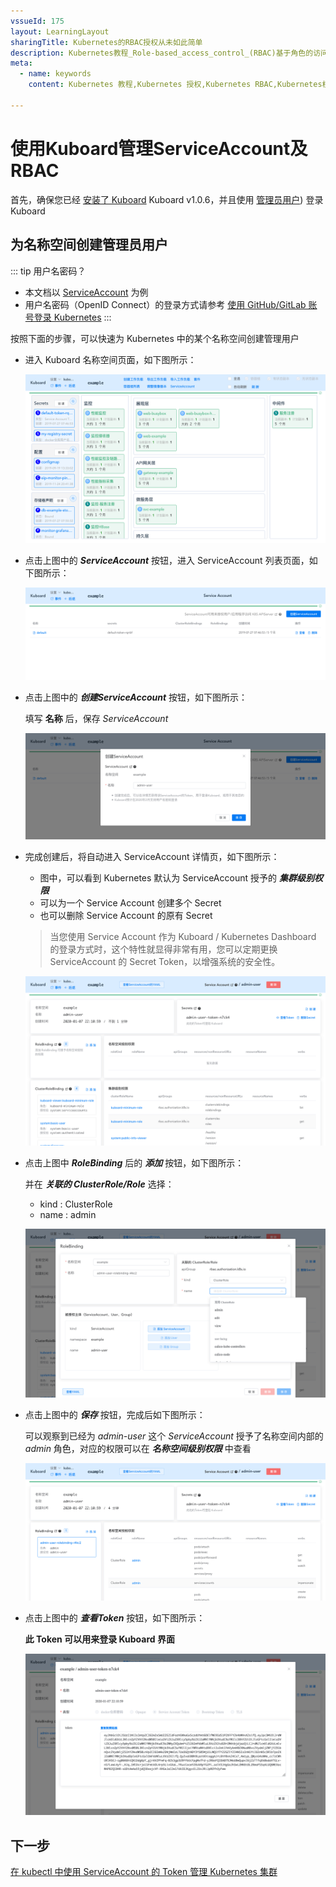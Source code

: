 ```yaml
---
vssueId: 175
layout: LearningLayout
sharingTitle: Kubernetes的RBAC授权从未如此简单
description: Kubernetes教程_Role-based_access_control_(RBAC)基于角色的访问控制_是Kubernetes中支持的一种授权方式。本文描述了如何使用Kuboard管理RBAC授权规则
meta:
  - name: keywords
    content: Kubernetes 教程,Kubernetes 授权,Kubernetes RBAC,Kubernetes权限,Service Account Permissions

---
```


# 使用Kuboard管理ServiceAccount及RBAC

<AdSenseTitle/>



首先，确保您已经 [安装了 Kuboard](/install/install-dashboard-upgrade.html) <Badge>Kuboard v1.0.6</Badge>，并且使用 [管理员用户](/install/install-dashboard.html#获取token)) 登录Kuboard



## 为名称空间创建管理员用户

::: tip 用户名密码？
* 本文档以 [ServiceAccount](/learning/k8s-advanced/sec/sa-admin.html#user-accounts-vs-service-accounts) 为例
* 用户名密码（OpenID Connect）的登录方式请参考 [使用 GitHub/GitLab 账号登录 Kubernetes](/learning/k8s-advanced/sec/authenticate/install.html)
:::

<Course courseId="484058" />

按照下面的步骤，可以快速为 Kubernetes 中的某个名称空间创建管理用户

* 进入 Kuboard 名称空间页面，如下图所示：

  ![Kubernetes教程_ServiceAccount](./kuboard.assets/image-20200107220752697.png)

* 点击上图中的 ***ServiceAccount*** 按钮，进入 ServiceAccount 列表页面，如下图所示：

  ![Kubernetes教程_ServiceAccount](./kuboard.assets/image-20200107220900840.png)

* 点击上图中的 ***创建ServiceAccount*** 按钮，如下图所示：

  填写 **名称** 后，保存 *ServiceAccount*

  ![Kubernetes教程_ServiceAccount](./kuboard.assets/image-20200107221016367.png)

* 完成创建后，将自动进入 ServiceAccount 详情页，如下图所示：

  * 图中，可以看到 Kubernetes 默认为 ServiceAccount 授予的 ***集群级别权限***
  * 可以为一个 Service Account 创建多个 Secret
  * 也可以删除 Service Account 的原有 Secret
  
  > 当您使用 Service Account 作为 Kuboard / Kubernetes Dashboard 的登录方式时，这个特性就显得非常有用，您可以定期更换 ServiceAccount 的 Secret Token，以增强系统的安全性。

  ![Kubernetes教程_ServiceAccount](./kuboard.assets/image-20200107221157156.png)

* 点击上图中 ***RoleBinding*** 后的 ***添加*** 按钮，如下图所示：

  并在 ***关联的 ClusterRole/Role*** 选择：

  * kind :  ClusterRole
  * name : admin

  ![Kubernetes教程_ServiceAccount](./kuboard.assets/image-20200107221411054.png)

* 点击上图中的 ***保存*** 按钮，完成后如下图所示：

  可以观察到已经为 *admin-user* 这个 *ServiceAccount* 授予了名称空间内部的 *admin* 角色，对应的权限可以在 ***名称空间级别权限*** 中查看

  ![Kubernetes教程_ServiceAccount](./kuboard.assets/image-20200107221703581.png)

* 点击上图中的 ***查看Token*** 按钮，如下图所示：

  **此 Token 可以用来登录 Kuboard 界面**

  ![Kubernetes教程_ServiceAccount](./kuboard.assets/image-20200107221910036.png)


## 下一步

[在 kubectl 中使用 ServiceAccount 的 Token 管理 Kubernetes 集群](/install/install-kubectl-sa.html)
